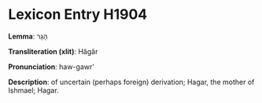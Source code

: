# Lexicon Entry H1904

**Lemma**: הָגָר

**Transliteration (xlit)**: Hâgâr

**Pronunciation**: haw-gawr'

**Description**:
of uncertain (perhaps foreign) derivation; Hagar, the mother of Ishmael; Hagar.
